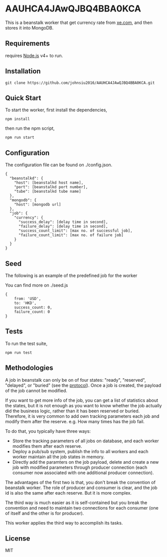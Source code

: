 # AAUHCA4JAwQJBQ4BBA0KCA
This is a beanstalk worker that get currency rate from [xe.com](http://www.xe.com), and then stores it into MongoDB.

## Requirements
requires [Node.js](https://nodejs.org/) v4+ to run.

## Installation
```
git clone https://github.com/johnsiu2016/AAUHCA4JAwQJBQ4BBA0KCA.git
```

## Quick Start
To start the worker, first install the dependencies,
```
npm install
```
then run the npm script,
```
npm run start
```

## Configuration
The configuration file can be found on ./config.json.
```
{
  "beanstalkd": {
    "host": [beanstalkd host name],
    "port": [beanstalkd port number],
    "tube": [beanstalkd tube name]
  },
  "mongodb": {
    "host": [mongodb url]
  },
  "job": {
    "currency": {
      "success_delay": [delay time in second],
      "failure_delay": [delay time in second],
      "success_count_limit": [max no. of successful job],
      "failure_count_limit": [max no. of failure job]
    }
  }
}
```

## Seed
The following is an example of the predefined job for the worker

You can find more on ./seed.js
```
{
	from: 'USD',
	to: 'HKD',
	success_count: 0,
	failure_count: 0
}
```


## Tests
To run the test suite,
```
npm run test
```

## Methodologies
A job in beanstalk can only be on of four states: "ready", "reserved", "delayed", or
"buried" (see the [protocol](https://raw.githubusercontent.com/kr/beanstalkd/master/doc/protocol.txt)). Once a job is created, the payload of the job cannot be modified.

If you want to get more info of the job, you can get a list of statistics about the states, but it is not enough as you want to know whether the job actually did the business logic, rather than it has been reserved or buried. Therefore, it is very common to add own tracking parameters each job and modify them after the reserve. e.g. How many times has the job fail.

To do that, you typically have three ways:
- Store the tracking parameters of all jobs on database, and each worker modifies them after each reserve.
- Deploy a pub/sub system, publish the info to all workers and each worker maintain all the job states in memory.
- Directly add the paramters on the job payload, delete and create a new job with modified parameters through producer connection (each consumer now associated with one additional producer connection).

The advantages of the first two is that, you don't break the convention of beanstalk worker. The role of producer and consumer is clear, and the job id is also the same after each reserve. But it is more complex.

The third way is much easier as it is self-contained but you break the convention and need to maintain two connections for each consumer (one of itself and the other is for producer).

This worker applies the third way to accomplish its tasks.

License
----

MIT